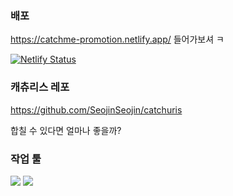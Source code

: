 ### 배포

https://catchme-promotion.netlify.app/ 들어가보셔 ㅋ

[![Netlify Status](https://api.netlify.com/api/v1/badges/9a814221-3962-4dcd-a034-66943d088c67/deploy-status)](https://app.netlify.com/sites/catchme-promotion/deploys)

### 캐츄리스 레포

https://github.com/SeojinSeojin/catchuris

합칠 수 있다면 얼마나 좋을까?

### 작업 툴

<div>
    <img src="https://img.shields.io/badge/TypeScript-007ACC?style=for-the-badge&logo=typescript&logoColor=white" />
    <img src="https://img.shields.io/badge/React-20232A?style=for-the-badge&logo=react&logoColor=61DAFB" />
</div>
